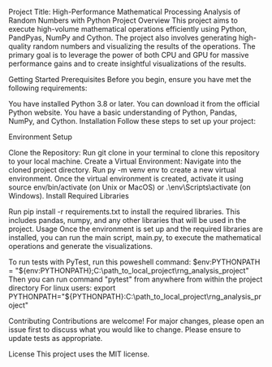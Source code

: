 Project Title: High-Performance Mathematical Processing Analysis of Random Numbers with Python
Project Overview
This project aims to execute high-volume mathematical operations efficiently using Python, PandPyas, NumPy and Cython. The project also involves generating high-quality random numbers and visualizing the results of the operations. The primary goal is to leverage the power of both CPU and GPU for massive performance gains and to create insightful visualizations of the results.

Getting Started
Prerequisites
Before you begin, ensure you have met the following requirements:

You have installed Python 3.8 or later. You can download it from the official Python website.
You have a basic understanding of Python, Pandas, NumPy, and Cython.
Installation
Follow these steps to set up your project:

Environment Setup

Clone the Repository: Run git clone <repository-url> in your terminal to clone this repository to your local machine.
Create a Virtual Environment: Navigate into the cloned project directory. Run py -m venv env to create a new virtual environment. Once the virtual environment is created, activate it using source env/bin/activate (on Unix or MacOS) or .\env\Scripts\activate (on Windows).
Install Required Libraries

Run pip install -r requirements.txt to install the required libraries. This includes pandas, numpy, and any other libraries that will be used in the project.
Usage
Once the environment is set up and the required libraries are installed, you can run the main script, main.py, to execute the mathematical operations and generate the visualizations.

To run tests with PyTest, run this poweshell command:
$env:PYTHONPATH = "${env:PYTHONPATH};C:\path_to_local_project\rng_analysis_project"
Then you can run command "pytest" from anywhere from within the project directory
For linux users: 
export PYTHONPATH="${PYTHONPATH}:C:\path_to_local_project\rng_analysis_project"


Contributing
Contributions are welcome! For major changes, please open an issue first to discuss what you would like to change. Please ensure to update tests as appropriate.

License
This project uses the MIT license.
